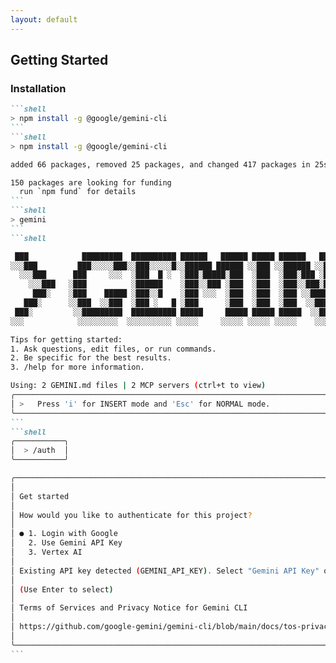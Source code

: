 ```yaml
---
layout: default
---
```


## Getting Started
### Installation

````md magic-move
```shell
> npm install -g @google/gemini-cli
```
```shell
> npm install -g @google/gemini-cli

added 66 packages, removed 25 packages, and changed 417 packages in 25s

150 packages are looking for funding
  run `npm fund` for details
```
```shell
> gemini
```
```shell

 ███            █████████  ██████████ ██████   ██████ █████ ██████   █████ █████
░░░███         ███░░░░░███░░███░░░░░█░░██████ ██████ ░░███ ░░██████ ░░███ ░░███
  ░░░███      ███     ░░░  ░███  █ ░  ░███░█████░███  ░███  ░███░███ ░███  ░███
    ░░░███   ░███          ░██████    ░███░░███ ░███  ░███  ░███░░███░███  ░███
     ███░    ░███    █████ ░███░░█    ░███ ░░░  ░███  ░███  ░███ ░░██████  ░███
   ███░      ░░███  ░░███  ░███ ░   █ ░███      ░███  ░███  ░███  ░░█████  ░███
 ███░         ░░█████████  ██████████ █████     █████ █████ █████  ░░█████ █████
░░░            ░░░░░░░░░  ░░░░░░░░░░ ░░░░░     ░░░░░ ░░░░░ ░░░░░    ░░░░░ ░░░░░

Tips for getting started:
1. Ask questions, edit files, or run commands.
2. Be specific for the best results.
3. /help for more information.

Using: 2 GEMINI.md files | 2 MCP servers (ctrl+t to view)
╭─────────────────────────────────────────────────────────────────────────────────────────────────────────────────────────────────────────────────────────────────────────────────────────────────────────────────────────────────────────────────────────────────────────────────────╮
│ >   Press 'i' for INSERT mode and 'Esc' for NORMAL mode.                                                                                                                                                                                                                            │
╰─────────────────────────────────────────────────────────────────────────────────────────────────────────────────────────────────────────────────────────────────────────────────────────────────────────────────────────────────────────────────────────────────────────────────────╯
```
```shell
╭───────────╮
│  > /auth  │
╰───────────╯

╭─────────────────────────────────────────────────────────────────────────────────────────────────────────────────────────────────────────────────────────────────────────────────────────────────────────────────────────────────────────────────────────────────────────────────────╮
│                                                                                                                                                                                                                                                                                     │
│ Get started                                                                                                                                                                                                                                                                         │
│                                                                                                                                                                                                                                                                                     │
│ How would you like to authenticate for this project?                                                                                                                                                                                                                                │
│                                                                                                                                                                                                                                                                                     │
│ ● 1. Login with Google                                                                                                                                                                                                                                                              │
│   2. Use Gemini API Key                                                                                                                                                                                                                                                             │
│   3. Vertex AI                                                                                                                                                                                                                                                                      │
│                                                                                                                                                                                                                                                                                     │
│ Existing API key detected (GEMINI_API_KEY). Select "Gemini API Key" option to use it.                                                                                                                                                                                               │
│                                                                                                                                                                                                                                                                                     │
│ (Use Enter to select)                                                                                                                                                                                                                                                               │
│                                                                                                                                                                                                                                                                                     │
│ Terms of Services and Privacy Notice for Gemini CLI                                                                                                                                                                                                                                 │
│                                                                                                                                                                                                                                                                                     │
│ https://github.com/google-gemini/gemini-cli/blob/main/docs/tos-privacy.md                                                                                                                                                                                                           │
│                                                                                                                                                                                                                                                                                     │
╰─────────────────────────────────────────────────────────────────────────────────────────────────────────────────────────────────────────────────────────────────────────────────────────────────────────────────────────────────────────────────────────────────────────────────────╯
```
````
